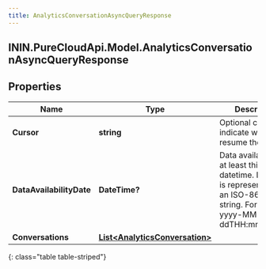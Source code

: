 ```yaml
---
title: AnalyticsConversationAsyncQueryResponse
---
```

## ININ.PureCloudApi.Model.AnalyticsConversationAsyncQueryResponse

## Properties

|Name | Type | Description | Notes|
|------------ | ------------- | ------------- | -------------|
| **Cursor** | **string** | Optional cursor to indicate where to resume the results | [optional] |
| **DataAvailabilityDate** | **DateTime?** | Data available up to at least this datetime. Date time is represented as an ISO-8601 string. For example: yyyy-MM-ddTHH:mm:ss.SSSZ | [optional] |
| **Conversations** | [**List&lt;AnalyticsConversation&gt;**](AnalyticsConversation.html) |  | [optional] |
{: class="table table-striped"}


